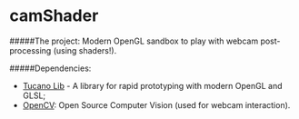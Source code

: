 # camShader

#####The project:
Modern OpenGL sandbox to play with webcam post-processing (using shaders!).

#####Dependencies:
- [Tucano Lib](https://github.com/LCG-UFRJ/tucano) - A library for rapid prototyping with modern OpenGL and GLSL;
- [OpenCV](http://opencv.org/): Open Source Computer Vision (used for webcam interaction).


